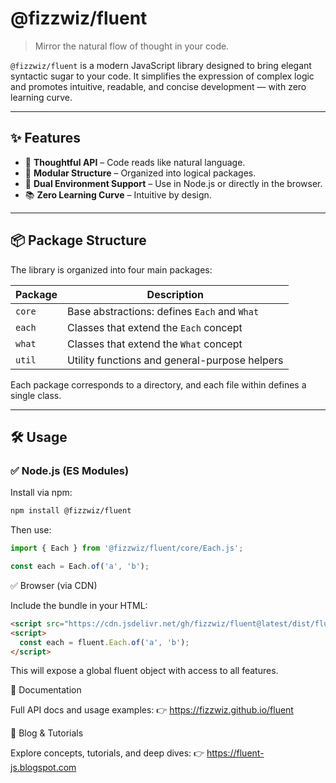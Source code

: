 # @fizzwiz/fluent

> Mirror the natural flow of thought in your code.

`@fizzwiz/fluent` is a modern JavaScript library designed to bring elegant syntactic sugar to your code. It simplifies the expression of complex logic and promotes intuitive, readable, and concise development — with zero learning curve.

---

## ✨ Features

- 🧠 **Thoughtful API** – Code reads like natural language.
- 🧩 **Modular Structure** – Organized into logical packages.
- 🚀 **Dual Environment Support** – Use in Node.js or directly in the browser.
- 📚 **Zero Learning Curve** – Intuitive by design.

---

## 📦 Package Structure

The library is organized into four main packages:

| Package  | Description                                       |
|----------|---------------------------------------------------|
| `core`   | Base abstractions: defines `Each` and `What`      |
| `each`   | Classes that extend the `Each` concept            |
| `what`   | Classes that extend the `What` concept            |
| `util`   | Utility functions and general-purpose helpers     |

Each package corresponds to a directory, and each file within defines a single class.

---

## 🛠️ Usage

### ✅ Node.js (ES Modules)

Install via npm:

```bash
npm install @fizzwiz/fluent
```

Then use:

```javascript
import { Each } from '@fizzwiz/fluent/core/Each.js';

const each = Each.of('a', 'b');
```

✅ Browser (via CDN)

Include the bundle in your HTML:

```html
<script src="https://cdn.jsdelivr.net/gh/fizzwiz/fluent@latest/dist/fluent.bundle.js"></script>
<script>
  const each = fluent.Each.of('a', 'b');
</script>
```

This will expose a global fluent object with access to all features.

📄 Documentation

Full API docs and usage examples:
👉 https://fizzwiz.github.io/fluent

📝 Blog & Tutorials

Explore concepts, tutorials, and deep dives:
👉 https://fluent-js.blogspot.com
